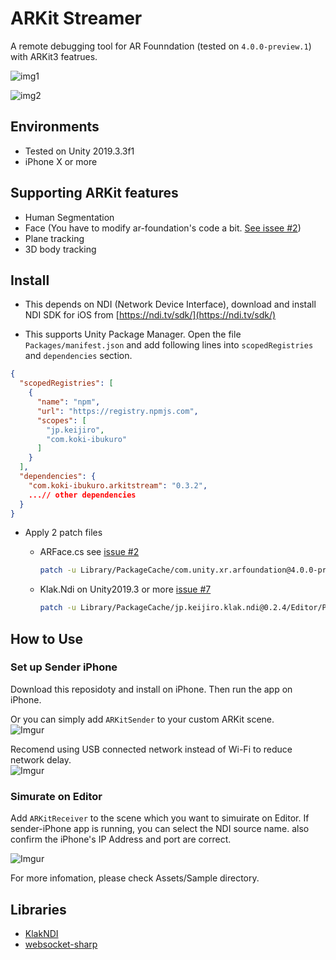 # ARKit Streamer

A remote debugging tool for AR Founndation (tested on `4.0.0-preview.1`) with ARKit3 featrues.  

![img1](https://i.imgur.com/vZoYIs1.gif)  

![img2](https://imgur.com/tQbJ1Sl.gif)  

## Environments

- Tested on Unity 2019.3.3f1
- iPhone X or more

## Supporting ARKit features

- Human Segmentation
- Face (You have to modify ar-foundation's code a bit. [See issee #2](https://github.com/asus4/ARKitStreamer/issues/2))
- Plane tracking
- 3D body tracking

## Install

- This depends on NDI (Network Device Interface), download and install NDI SDK for iOS from [https://ndi.tv/sdk/](https://ndi.tv/sdk/)

- This supports Unity Package Manager. Open the file `Packages/manifest.json` and add following lines into `scopedRegistries` and  `dependencies` section.

```json
{
  "scopedRegistries": [
    {
      "name": "npm",
      "url": "https://registry.npmjs.com",
      "scopes": [
        "jp.keijiro",
        "com.koki-ibukuro"
      ]
    }
  ],
  "dependencies": {
    "com.koki-ibukuro.arkitstream": "0.3.2",
    ...// other dependencies
  }
}
```

- Apply 2 patch files
  - ARFace.cs see [issue #2](https://github.com/asus4/ARKitStreamer/issues/2)

    ```sh
    patch -u Library/PackageCache/com.unity.xr.arfoundation@4.0.0-preview.1/Runtime/AR/ARFace.cs < Tools/ARFace.cs.patch
    ```

  - Klak.Ndi on Unity2019.3 or more [issue #7](https://github.com/asus4/ARKitStreamer/issues/7)

    ```sh
    patch -u Library/PackageCache/jp.keijiro.klak.ndi@0.2.4/Editor/PbxModifier.cs < Tools/PbxModifier.cs.patch
    ```

## How to Use

### Set up Sender iPhone

Download this reposidoty and install on iPhone. Then run the app on iPhone.

Or you can simply add `ARKitSender` to your custom ARKit scene.  
![Imgur](https://imgur.com/tevPT1n.png)

Recomend using USB connected network instead of Wi-Fi to reduce network delay.  
![Imgur](https://imgur.com/4YVbIUP.png)

### Simurate on Editor

Add `ARKitReceiver` to the scene which you want to simuirate on Editor. If sender-iPhone app is running, you can select the NDI source name. also confirm the iPhone's IP Address and port are correct.

![Imgur](https://imgur.com/u10iUBc.gif)

For more infomation, please check Assets/Sample directory.

## Libraries

- [KlakNDI](https://github.com/keijiro/KlakNDI/)
- [websocket-sharp](https://github.com/sta/websocket-sharp/)
